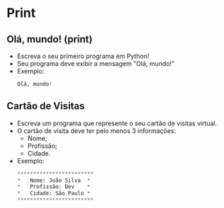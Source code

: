 # Print

## Olá, mundo! (print)

- Escreva o seu primeiro programa em Python!
- Seu programa deve exibir a mensagem "Olá, mundo!"
- Exemplo:
  ```python
  Olá, mundo!
  ```

## Cartão de Visitas

- Escreva um programa que represente o seu cartão de visitas virtual.
- O cartão de visita deve ter pelo menos 3 informações:
  - Nome;
  - Profissão;
  - Cidade.
- Exemplo:
  ```python
  ************************
  *   Nome: João Silva  *
  *   Profissão: Dev    *
  *   Cidade: São Paulo *
  ************************
  ```
